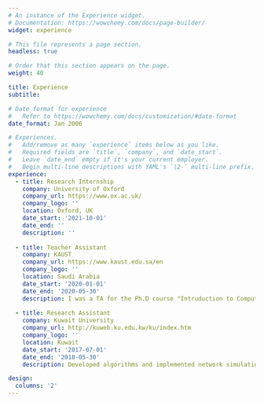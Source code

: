 ```yaml
---
# An instance of the Experience widget.
# Documentation: https://wowchemy.com/docs/page-builder/
widget: experience

# This file represents a page section.
headless: true

# Order that this section appears on the page.
weight: 40

title: Experience
subtitle:

# Date format for experience
#   Refer to https://wowchemy.com/docs/customization/#date-format
date_format: Jan 2006

# Experiences.
#   Add/remove as many `experience` items below as you like.
#   Required fields are `title`, `company`, and `date_start`.
#   Leave `date_end` empty if it's your current employer.
#   Begin multi-line descriptions with YAML's `|2-` multi-line prefix.
experience:
  - title: Research Internship
    company: University of Oxford
    company_url: https://www.ox.ac.uk/
    company_logo: ''
    location: Oxford, UK
    date_start: '2021-10-01'
    date_end: ''
    description: ''
        
  - title: Teacher Assistant
    company: KAUST
    company_url: https://www.kaust.edu.sa/en
    company_logo: ''
    location: Saudi Arabia
    date_start: '2020-01-01'
    date_end: '2020-05-30'
    description: I was a TA for the Ph.D course "Intruduction to Computer Vision".
    
  - title: Research Assistant
    company: Kuwait University
    company_url: http://kuweb.ku.edu.kw/ku/index.htm
    company_logo: ''
    location: Kuwait
    date_start: '2017-07-01'
    date_end: '2018-05-30'
    description: Developed algorithms and implemented network simulations..

design:
  columns: '2'
---
```

